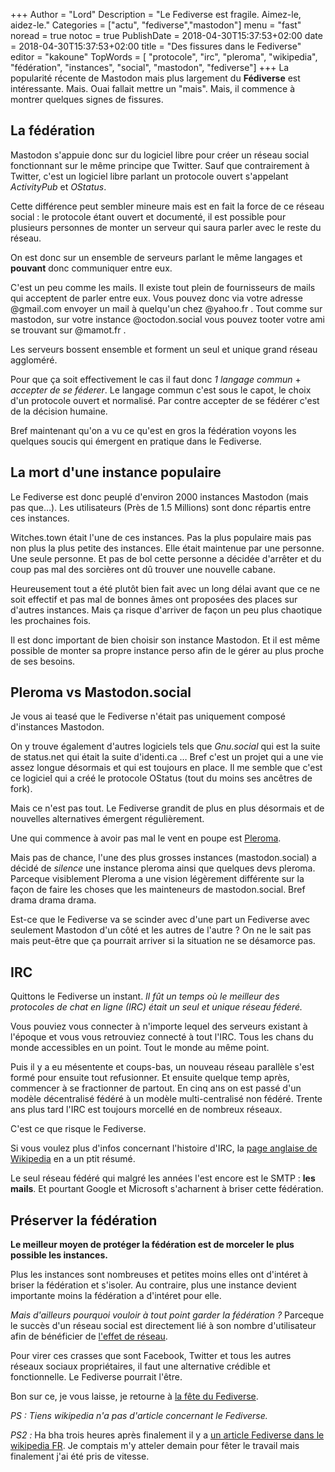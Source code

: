 +++
Author = "Lord"
Description = "Le Fediverse est fragile. Aimez-le, aidez-le."
Categories = ["actu", "fediverse","mastodon"]
menu = "fast"
noread = true
notoc = true
PublishDate = 2018-04-30T15:37:53+02:00
date = 2018-04-30T15:37:53+02:00
title = "Des fissures dans le Fediverse"
editor = "kakoune"
TopWords = [  "protocole", "irc", "pleroma", "wikipedia", "fédération", "instances", "social", "mastodon", "fediverse"]
+++
La popularité récente de Mastodon mais plus largement du **Fédiverse** est intéressante.
Mais.
Ouai fallait mettre un "mais".
Mais, il commence à montrer quelques signes de fissures.

## La fédération
Mastodon s'appuie donc sur du logiciel libre pour créer un réseau social fonctionnant sur le même principe que Twitter.
Sauf que contrairement à Twitter, c'est un logiciel libre parlant un protocole ouvert s'appelant *ActivityPub* et *OStatus*.

Cette différence peut sembler mineure mais est en fait la force de ce réseau social : le protocole étant ouvert et documenté, il est possible pour plusieurs personnes de monter un serveur qui saura parler avec le reste du réseau.

On est donc sur un ensemble de serveurs parlant le même langages et **pouvant** donc communiquer entre eux.

C'est un peu comme les mails.
Il existe tout plein de fournisseurs de mails qui acceptent de parler entre eux.
Vous pouvez donc via votre adresse @gmail.com envoyer un mail à quelqu'un chez @yahoo.fr .
Tout comme sur mastodon, sur votre instance @octodon.social vous pouvez tooter votre ami se trouvant sur @mamot.fr .

Les serveurs bossent ensemble et forment un seul et unique grand réseau aggloméré.

Pour que ça soit effectivement le cas il faut donc *1 langage commun* + *accepter de se féderer*.
Le langage commun c'est sous le capot, le choix d'un protocole ouvert et normalisé.
Par contre accepter de se fédérer c'est de la décision humaine.

Bref maintenant qu'on a vu ce qu'est en gros la fédération voyons les quelques soucis qui émergent en pratique dans le Fediverse.

## La mort d'une instance populaire
Le Fediverse est donc peuplé d'environ 2000 instances Mastodon (mais pas que…).
Les utilisateurs (Près de 1.5 Millions) sont donc répartis entre ces instances.

Witches.town était l'une de ces instances.
Pas la plus populaire mais pas non plus la plus petite des instances.
Elle était maintenue par une personne.
Une seule personne.
Et pas de bol cette personne a décidée d'arrêter et du coup pas mal des sorcières ont dû trouver une nouvelle cabane.

Heureusement tout a été plutôt bien fait avec un long délai avant que ce ne soit effectif et pas mal de bonnes âmes ont proposées des places sur d'autres instances.
Mais ça risque d'arriver de façon un peu plus chaotique les prochaines fois.

Il est donc important de bien choisir son instance Mastodon.
Et il est même possible de monter sa propre instance perso afin de le gérer au plus proche de ses besoins.

## Pleroma vs Mastodon.social
Je vous ai teasé que le Fediverse n'était pas uniquement composé d'instances Mastodon.

On y trouve également d'autres logiciels tels que *Gnu.social* qui est la suite de status.net qui était la suite d'identi.ca …
Bref c'est un projet qui a une vie assez longue désormais et qui est toujours en place.
Il me semble que c'est ce logiciel qui a créé le protocole OStatus (tout du moins ses ancêtres de fork).

Mais ce n'est pas tout.
Le Fediverse grandit de plus en plus désormais et de nouvelles alternatives émergent régulièrement.

Une qui commence à avoir pas mal le vent en poupe est [Pleroma](https://pleroma.social/).

Mais pas de chance, l'une des plus grosses instances (mastodon.social) a décidé de *silence* une instance pleroma ainsi que quelques devs pleroma.
Parceque visiblement Pleroma a une vision légèrement différente sur la façon de faire les choses que les mainteneurs de mastodon.social.
Bref drama drama drama.

Est-ce que le Fediverse va se scinder avec d'une part un Fediverse avec seulement Mastodon d'un côté et les autres de l'autre ?
On ne le sait pas mais peut-être que ça pourrait arriver si la situation ne se désamorce pas.

## IRC
Quittons le Fediverse un instant.
*Il fût un temps où le meilleur des protocoles de chat en ligne (IRC) était un seul et unique réseau féderé.*

Vous pouviez vous connecter à n'importe lequel des serveurs existant à l'époque et vous vous retrouviez connecté à tout l'IRC.
Tous les chans du monde accessibles en un point.
Tout le monde au même point.

Puis il y a eu mésentente et coups-bas, un nouveau réseau parallèle s'est formé pour ensuite tout refusionner.
Et ensuite quelque temp après, commencer à se fractionner de partout.
En cinq ans on est passé d'un modèle décentralisé fédéré à un modèle multi-centralisé non fédéré.
Trente ans plus tard l'IRC est toujours morcellé en de nombreux réseaux.

C'est ce que risque le Fediverse.

Si vous voulez plus d'infos concernant l'histoire d'IRC, la [page anglaise de Wikipedia](https://en.wikipedia.org/wiki/Irc#History) en a un ptit résumé.

Le seul réseau fédéré qui malgré les années l'est encore est le SMTP : **les mails**.
Et pourtant Google et Microsoft s'acharnent à briser cette fédération.

## Préserver la fédération
**Le meilleur moyen de protéger la fédération est de morceler le plus possible les instances.**

Plus les instances sont nombreuses et petites moins elles ont d'intéret à briser la fédération et s'isoler.
Au contraire, plus une instance devient importante moins la fédération a d'intéret pour elle.

*Mais d'ailleurs pourquoi vouloir à tout point garder la fédération ?*
Parceque le succès d'un réseau social est directement lié à son nombre d'utilisateur afin de bénéficier de [l'effet de réseau](https://fr.wikipedia.org/wiki/Effet_r%C3%A9seau).

Pour virer ces crasses que sont Facebook, Twitter et tous les autres réseaux sociaux propriétaires, il faut une alternative crédible et fonctionnelle.
Le Fediverse pourrait l'être.

Bon sur ce, je vous laisse, je retourne à [la fête du Fediverse](http://fediverse.party/).

*PS : Tiens wikipedia n'a pas d'article concernant le Fediverse.*

*PS2 :* Ha bha trois heures après finalement il y a [un article Fediverse dans le wikipedia FR](https://fr.wikipedia.org/wiki/Fediverse). Je comptais m'y atteler demain pour fêter le travail mais finalement j'ai été pris de vitesse.
